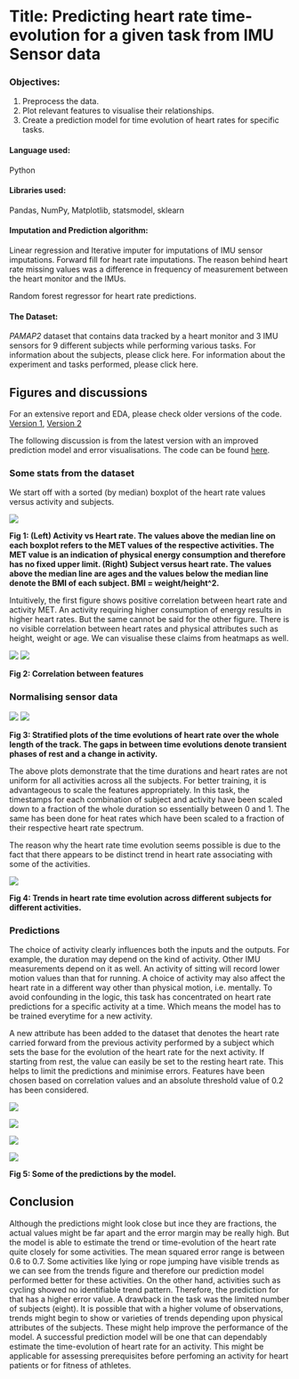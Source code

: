 # Title: Predicting heart rate time-evolution for a given task from IMU Sensor data 

### Objectives:
1. Preprocess the data.
2. Plot relevant features to visualise their relationships.
4. Create a prediction model for time evolution of heart rates for specific tasks.

#### Language used:
Python

#### Libraries used:
Pandas, NumPy, Matplotlib, statsmodel, sklearn

#### Imputation and Prediction algorithm:
Linear regression and Iterative imputer for imputations of IMU sensor imputations. Forward fill for heart rate imputations. The reason behind heart rate missing values was a difference in frequency of measurement between the heart monitor and the IMUs.

Random forest regressor for heart rate predictions.

#### The Dataset:
*PAMAP2* dataset that contains data tracked by a heart monitor and 3 IMU sensors for 9 different subjects while performing various tasks. For information about the subjects, please click here. For information about the experiment and tasks performed, please click here.



## Figures and discussions

For an extensive report and EDA, please check older versions of the code. [Version 1](https://github.com/rud-ninja/IMU_Sensors_EDA/blob/main/IMU_sensor_analysis_code.ipynb), [Version 2](https://github.com/rud-ninja/IMU_Sensors_EDA/blob/main/IMU_new_2.ipynb)

The following discussion is from the latest version with an improved prediction model and error visualisations. The code can be found [here](https://github.com/rud-ninja/IMU_Sensors_EDA/blob/main/IMU4.ipynb).


### Some stats from the dataset

We start off with a sorted (by median) boxplot of the heart rate values versus activity and subjects.

![](https://github.com/rud-ninja/IMU_Sensors_EDA/blob/main/imgs/boxplots_hr.png)

**Fig 1: (Left) Activity vs Heart rate. The values above the median line on each boxplot refers to the MET values of the respective activities. The MET value is an indication of physical energy consumption and therefore has no fixed upper limit. (Right) Subject versus heart rate. The values above the median line are ages and the values below the median line denote the BMI of each subject. BMI = weight/height^2.**

Intuitively, the first figure shows positive correlation between heart rate and activity MET. An activity requiring higher consumption of energy results in higher heart rates. But the same cannot be said for the other figure. There is no visible correlation between heart rates and physical attributes such as height, weight or age. We can visualise these claims from heatmaps as well.

![](https://github.com/rud-ninja/IMU_Sensors_EDA/blob/main/imgs/clubbed_heatmaps.jpg)
![](https://github.com/rud-ninja/IMU_Sensors_EDA/blob/main/imgs/corr_imu_pa.png)

**Fig 2: Correlation between features**


### Normalising sensor data

![](https://github.com/rud-ninja/IMU_Sensors_EDA/blob/main/new_imgs/hr%20vs%20time%20per%20age.png)
![](https://github.com/rud-ninja/IMU_Sensors_EDA/blob/main/new_imgs/hr%20vs%20time%20per%20bmi.png)

**Fig 3: Stratified plots of the time evolutions of heart rate over the whole length of the track. The gaps in between time evolutions denote transient phases of rest and a change in activity.**

The above plots demonstrate that the time durations and heart rates are not uniform for all activities across all the subjects. For better training, it is advantageous to scale the features appropriately. In this task, the timestamps for each combination of subject and activity have been scaled down to a fraction of the whole duration so essentially between 0 and 1. The same has been done for heat rates which have been scaled to a fraction of their respective heart rate spectrum.

The reason why the heart rate time evolution seems possible is due to the fact that there appears to be distinct trend in heart rate associating with some of the activities.

![](https://github.com/rud-ninja/IMU_Sensors_EDA/blob/main/imgs/clubbed_trends.png)

**Fig 4: Trends in heart rate time evolution across different subjects for different activities.**


### Predictions

The choice of activity clearly influences both the inputs and the outputs. For example, the duration may depend on the kind of activity. Other IMU measurements depend on it as well. An activity of sitting will record lower motion values than that for running. A choice of activity may also affect the heart rate in a different way other than physical motion, i.e. mentally. To avoid confounding in the logic, this task has concentrated on heart rate predictions for a specific activity at a time. Which means the model has to be trained everytime for a new activity.

A new attribute has been added to the dataset that denotes the heart rate carried forward from the previous activity performed by a subject which sets the base for the evolution of the heart rate for the next activity. If starting from rest, the value can easily be set to the resting heart rate. This helps to limit the predictions and minimise errors. Features have been chosen based on correlation values and an absolute threshold value of 0.2 has been considered.

![](https://github.com/rud-ninja/IMU_Sensors_EDA/blob/main/imgs/cycling_prediction.png)

![](https://github.com/rud-ninja/IMU_Sensors_EDA/blob/main/imgs/lying_prediction.png)

![](https://github.com/rud-ninja/IMU_Sensors_EDA/blob/main/imgs/rope_jumping_prediction.png)

![](https://github.com/rud-ninja/IMU_Sensors_EDA/blob/main/imgs/running_prediction.png)

**Fig 5: Some of the predictions by the model.**


## Conclusion

Although the predictions might look close but ince they are fractions, the actual values might be far apart and the error margin may be really high. But the model is able to estimate the trend or time-evolution of the heart rate quite closely for some activities. The mean squared error range is between 0.6 to 0.7. Some activities like lying or rope jumping have visible trends as we can see from the trends figure and therefore our prediction model performed better for these activities. On the other hand, activities such as cycling showed no identifiable trend pattern. Therefore, the prediction for that has a higher error value. A drawback in the task was the limited number of subjects (eight). It is possible that with a higher volume of observations, trends might begin to show or varieties of trends depending upon physical attributes of the subjects. These might help improve the performance of the model. A successful prediction model will be one that can dependably estimate the time-evolution of heart rate for an activity. This might be applicable for assessing prerequisites before perfoming an activity for heart patients or for fitness of athletes.
